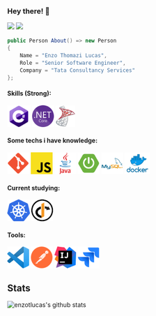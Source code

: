 ### <b>Hey there! :cowboy_hat_face:</b>

[![](https://img.shields.io/badge/Linkedin-blue?style=flat&logo=Linkedin&logoColor=white&link=https://www.linkedin.com/in/enzo-thomazi-lucas-10bb91158/)](https://www.linkedin.com/in/enzo-thomazi-lucas-10bb91158/)
[![](https://img.shields.io/badge/-HackerRank-brightgreen/?style=flat&logo=Hackerrank&logoColor=white&link=https://www.hackerrank.com/enzotlucas31)](https://www.hackerrank.com/enzotlucas31)

```cs
public Person About() => new Person
{
    Name = "Enzo Thomazi Lucas",
    Role = "Senior Software Engineer",
    Company = "Tata Consultancy Services"
};
```

#### Skills (Strong):
<div align="left">
	<img height="50" src="https://github.com/enzotlucas/enzotlucas/blob/main/img/csharp.png?raw=true" alt="C#" title="C#" />
	<img height="50" src="https://github.com/enzotlucas/enzotlucas/blob/main/img/dotnet.png?raw=true" alt=".NETCore" title=".NETCore" />
	<img height="50" src="https://github.com/enzotlucas/enzotlucas/blob/main/img/sqlserver.png?raw=true" alt="SQLServer" title=".SQLServer" />
</div>

#### Some techs i have knowledge:
<div align="left">
	<img height="50" src="https://github.com/enzotlucas/enzotlucas/blob/main/img/git.png?raw=true" alt="Git" title="Git" />
	<img height="50" src="https://github.com/enzotlucas/enzotlucas/blob/main/img/js.png?raw=true" alt="JavaScript" title="JavaScript" />
	<img height="50" src="https://github.com/enzotlucas/enzotlucas/blob/main/img/java.png?raw=true" alt="Java" title="Java" />
	<img height="50" src="https://github.com/enzotlucas/enzotlucas/blob/main/img/springboot.png?raw=true" alt="SpringBoot" title="SpringBoot" />
	<img height="50" src="https://github.com/enzotlucas/enzotlucas/blob/main/img/mysql.png?raw=true" alt="MySQL" title="MySQL" />
	<img height="50" src="https://github.com/enzotlucas/enzotlucas/blob/main/img/docker.png?raw=true" alt="Docker" title="Docker" />
</div>

#### Current studying:
<div align="left">
	<img height="50" src="https://github.com/enzotlucas/enzotlucas/blob/main/img/kubernetes.png?raw=true" alt="Kubernetes" title="Kubernetes" />
	<img height="50" src="https://github.com/enzotlucas/enzotlucas/blob/main/img/identity-server.png?raw=true" alt="Identity Server" title="Identity Server" />
</div>

#### Tools:
<div>
	<img height="50" src="https://github.com/enzotlucas/enzotlucas/blob/main/img/vscode.png?raw=true" alt="VisualStudio" title="VisualStudio" />
	<img height="50" src="https://github.com/enzotlucas/enzotlucas/blob/main/img/postman.png?raw=true" alt="Postman" title="Postman" />
	<img height="50" src="https://github.com/enzotlucas/enzotlucas/blob/main/img/intellij.png?raw=true" alt="IntelliJ" title="IntelliJ" />
	<img height="50" src="https://github.com/enzotlucas/enzotlucas/blob/main/img/jira.png?raw=true" alt="Jira" title="Jira" />
</div>

## Stats
![enzotlucas's github stats](https://github-readme-stats.vercel.app/api?username=enzotlucas&show_icons=true&theme=dracula)
